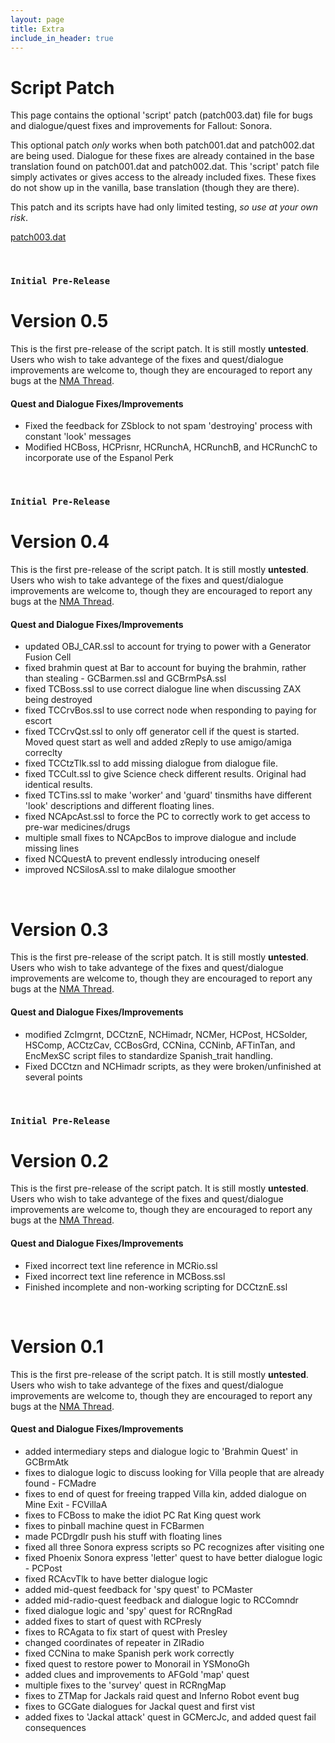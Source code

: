 ```yaml
---
layout: page
title: Extra
include_in_header: true
---
```


# Script Patch
This page contains the optional 'script' patch (patch003.dat) file for bugs and dialogue/quest fixes and improvements for Fallout: Sonora.

This optional patch *only* works when both patch001.dat and patch002.dat are being used. Dialogue for these fixes are already contained in the base translation found on patch001.dat and patch002.dat. This 'script' patch file simply activates or gives access to the already included fixes. These fixes do not show up in the vanilla, base translation (though they are there).

This patch and its scripts have had only limited testing, *so use at your own risk*. 

[patch003.dat](https://github.com/cambragol/Fallout-Sonora-English/releases/download/0.9/patch003.dat "patch003.dat")

<br>

### `Initial Pre-Release`

# **Version 0.5**
This is the first pre-release of the script patch. It is still mostly **untested**. Users who wish to take advantege of the fixes and quest/dialogue improvements are welcome to, though they are encouraged to report any bugs at the [NMA Thread](https://www.nma-fallout.com/threads/fallout-sonora-1-14-vanilla-translation.222396/).

#### Quest and Dialogue Fixes/Improvements

- Fixed the feedback for ZSblock to not spam 'destroying' process with constant 'look' messages
- Modified HCBoss, HCPrisnr, HCRunchA, HCRunchB, and HCRunchC to incorporate use of the Espanol Perk

<br>


### `Initial Pre-Release`

# **Version 0.4**
This is the first pre-release of the script patch. It is still mostly **untested**. Users who wish to take advantege of the fixes and quest/dialogue improvements are welcome to, though they are encouraged to report any bugs at the [NMA Thread](https://www.nma-fallout.com/threads/fallout-sonora-1-14-vanilla-translation.222396/).

#### Quest and Dialogue Fixes/Improvements

- updated OBJ_CAR.ssl to account for trying to power with a Generator Fusion Cell
- fixed brahmin quest at Bar to account for buying the brahmin, rather than stealing - GCBarmen.ssl and GCBrmPsA.ssl
- fixed TCBoss.ssl to use correct dialogue line when discussing ZAX being destroyed
- fixed TCCrvBos.ssl to use correct node  when responding to paying for escort
- fixed TCCrvQst.ssl to only off generator cell if the quest is started. Moved quest start as well and added zReply to use amigo/amiga correclty
- fixed TCCtzTlk.ssl to add missing dialogue from dialogue file.
- fixed TCCult.ssl to give Science check different results. Original had identical results.
- fixed TCTins.ssl to make 'worker' and 'guard' tinsmiths have different 'look' descriptions and different floating lines.
- fixed NCApcAst.ssl to force the PC to correctly work to get access to pre-war medicines/drugs
- multiple small fixes to NCApcBos to improve dialogue and include missing lines
- fixed NCQuestA to prevent endlessly introducing oneself
- improved NCSilosA.ssl to make dilalogue smoother

<br>

# **Version 0.3**
This is the first pre-release of the script patch. It is still mostly **untested**. Users who wish to take advantege of the fixes and quest/dialogue improvements are welcome to, though they are encouraged to report any bugs at the [NMA Thread](https://www.nma-fallout.com/threads/fallout-sonora-1-14-vanilla-translation.222396/).

#### Quest and Dialogue Fixes/Improvements
- modified ZcImgrnt, DCCtznE, NCHimadr, NCMer, HCPost, HCSolder, HSComp, ACCtzCav, CCBosGrd, CCNina, CCNinb, AFTinTan, and EncMexSC script files to standardize Spanish_trait handling.
- Fixed DCCtzn and NCHimadr scripts, as they were broken/unfinished at several points

<br>

### `Initial Pre-Release`

# **Version 0.2**
This is the first pre-release of the script patch. It is still mostly **untested**. Users who wish to take advantege of the fixes and quest/dialogue improvements are welcome to, though they are encouraged to report any bugs at the [NMA Thread](https://www.nma-fallout.com/threads/fallout-sonora-1-14-vanilla-translation.222396/).

#### Quest and Dialogue Fixes/Improvements
- Fixed incorrect text line reference in MCRio.ssl
- Fixed incorrect text line reference in MCBoss.ssl
- Finished incomplete and non-working scripting for DCCtznE.ssl

<br>

# **Version 0.1**
This is the first pre-release of the script patch. It is still mostly **untested**. Users who wish to take advantege of the fixes and quest/dialogue improvements are welcome to, though they are encouraged to report any bugs at the [NMA Thread](https://www.nma-fallout.com/threads/fallout-sonora-1-14-vanilla-translation.222396/).

#### Quest and Dialogue Fixes/Improvements
- added intermediary steps and dialogue logic to 'Brahmin Quest' in GCBrmAtk
- fixes to dialogue logic to discuss looking for Villa people that are already found - FCMadre
- fixes to end of quest for freeing trapped Villa kin, added dialogue on Mine Exit - FCVillaA
- fixes to FCBoss to make the idiot PC Rat King quest work
- fixes to pinball machine quest in FCBarmen
- made PCDrgdlr push his stuff with floating lines
- fixed all three Sonora express scripts so PC recognizes after visiting one
- fixed Phoenix Sonora express 'letter' quest to have better dialogue logic - PCPost
- fixed RCAcvTlk to have better dialogue logic
- added mid-quest feedback for 'spy quest' to PCMaster
- added mid-radio-quest feedback and dialogue logic to RCComndr
- fixed dialogue logic and 'spy' quest for RCRngRad
- added fixes to start of quest with RCPresly
- fixes to RCAgata to fix start of quest with Presley
- changed coordinates of repeater in ZIRadio
- fixed CCNina to make Spanish perk work correctly
- fixed quest to restore power to Monorail in YSMonoGh
- added clues and improvements to AFGold 'map' quest
- multiple fixes to the 'survey' quest in RCRngMap
- fixes to ZTMap for Jackals raid quest and Inferno Robot event bug
- fixes to GCGate dialogues for Jackal quest and first vist
- added fixes to 'Jackal attack' quest in GCMercJc, and added quest fail consequences

<br>

